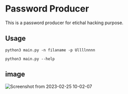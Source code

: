 # Password Producer

This is a password producer for etichal hacking purpose. 

## Usage 

`python3 main.py -n filaname -p Ullllnnnn`

`python3 main.py --help`

## image 

![Screenshot from 2023-02-25 10-02-07](https://user-images.githubusercontent.com/65045005/221343689-e1440af2-c6dd-474f-9364-cb4e9362501a.png)
